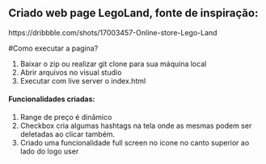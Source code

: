<h2>Criado web page LegoLand, fonte de inspiração:</h2>
https://dribbble.com/shots/17003457-Online-store-Lego-Land

#Como executar a pagina?

1) Baixar o zip ou realizar git clone para sua máquina local
3) Abrir arquivos no visual studio
2) Executar com live server o index.html

<h4>Funcionalidades criadas:</h4>

1) Range de preço é dinâmico
2) Checkbox cria algumas hashtags na tela onde as mesmas podem ser deletadas ao clicar também.
3) Criado uma funcionalidade full screen no icone no canto superior ao lado do logo user
